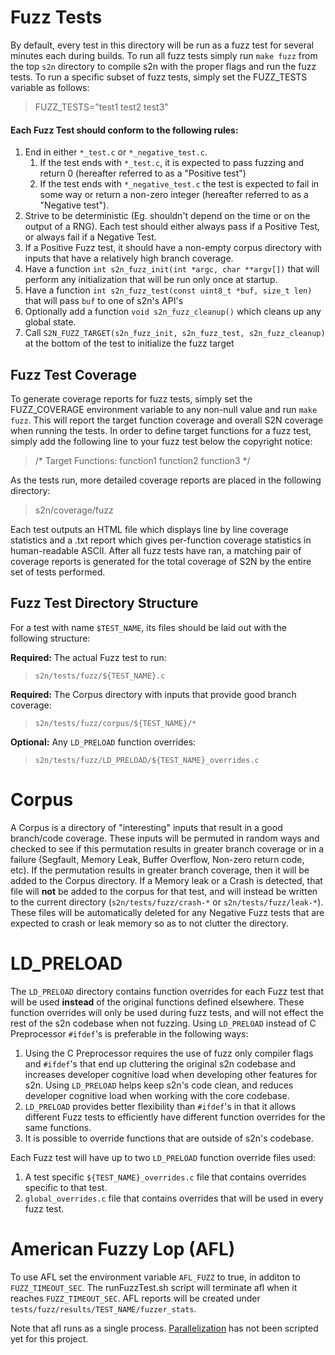 # Fuzz Tests
By default, every test in this directory will be run as a fuzz test for several minutes each during builds. To run all fuzz tests simply run `make fuzz` from the top `s2n` directory to compile s2n with the proper flags and run the fuzz tests. To run a specific subset of fuzz tests, simply set the FUZZ_TESTS variable as follows:

> FUZZ_TESTS="test1 test2 test3"

#### Each Fuzz Test should conform to the following rules:
1. End in either `*_test.c` or `*_negative_test.c`.
    1. If the test ends with `*_test.c`, it is expected to pass fuzzing and return 0 (hereafter referred to as a "Positive test")
    2. If the test ends with `*_negative_test.c` the test is expected to fail in some way or return a non-zero integer (hereafter referred to as a "Negative test").
2. Strive to be deterministic (Eg. shouldn't depend on the time or on the output of a RNG). Each test should either always pass if a Positive Test, or always fail if a Negative Test.
3. If a Positive Fuzz test, it should have a non-empty corpus directory with inputs that have a relatively high branch coverage.
4. Have a function `int s2n_fuzz_init(int *argc, char **argv[])` that will perform any initialization that will be run only once at startup.
5. Have a function `int s2n_fuzz_test(const uint8_t *buf, size_t len)` that will pass `buf` to one of s2n's API's
5. Optionally add a function `void s2n_fuzz_cleanup()` which cleans up any global state.
6. Call `S2N_FUZZ_TARGET(s2n_fuzz_init, s2n_fuzz_test, s2n_fuzz_cleanup)` at the bottom of the test to initialize the fuzz target

## Fuzz Test Coverage
To generate coverage reports for fuzz tests, simply set the FUZZ_COVERAGE environment variable to any non-null value and run `make fuzz`. This will report the target function coverage and overall S2N coverage when running the tests. In order to define target functions for a fuzz test, simply add the following line to your fuzz test below the copyright notice:

> /* Target Functions: function1 function2 function3 */

As the tests run, more detailed coverage reports are placed in the following directory:

> s2n/coverage/fuzz

Each test outputs an HTML file which displays line by line coverage statistics and a .txt report which gives per-function coverage statistics in human-readable ASCII. After all fuzz tests have ran, a matching pair of coverage reports is generated for the total coverage of S2N by the entire set of tests performed.

## Fuzz Test Directory Structure
For a test with name `$TEST_NAME`, its files should be laid out with the following structure:

**Required:** The actual Fuzz test to run:
> `s2n/tests/fuzz/${TEST_NAME}.c`

**Required:** The Corpus directory with inputs that provide good branch coverage:
> `s2n/tests/fuzz/corpus/${TEST_NAME}/*`

**Optional:** Any `LD_PRELOAD` function overrides:
> `s2n/tests/fuzz/LD_PRELOAD/${TEST_NAME}_overrides.c`

# Corpus
A Corpus is a directory of "interesting" inputs that result in a good branch/code coverage. These inputs will be permuted in random ways and checked to see if this permutation results in greater branch coverage or in a failure (Segfault, Memory Leak, Buffer Overflow, Non-zero return code, etc). If the permutation results in greater branch coverage, then it will be added to the Corpus directory. If a Memory leak or a Crash is detected, that file will **not** be added to the corpus for that test, and will instead be written to the current directory (`s2n/tests/fuzz/crash-*` or `s2n/tests/fuzz/leak-*`). These files will be automatically deleted for any Negative Fuzz tests that are expected to crash or leak memory so as to not clutter the directory.

# LD_PRELOAD
The `LD_PRELOAD` directory contains function overrides for each Fuzz test that will be used **instead** of the original functions defined elsewhere. These function overrides will only be used during fuzz tests, and will not effect the rest of the s2n codebase when not fuzzing. Using `LD_PRELOAD` instead of C Preprocessor `#ifdef`'s is preferable in the following ways:

1. Using the C Preprocessor requires the use of fuzz only compiler flags and `#ifdef`'s that end up cluttering the original s2n codebase and increases developer cognitive load when developing other features for s2n. Using `LD_PRELOAD` helps keep s2n's code clean, and reduces developer cognitive load when working with the core codebase.
2. `LD_PRELOAD` provides better flexibility than `#ifdef`'s in that it allows different Fuzz tests to efficiently have different function overrides for the same functions.
3. It is possible to override functions that are outside of s2n's codebase.

Each Fuzz test will have up to two `LD_PRELOAD` function override files used:

1. A test specific `${TEST_NAME}_overrides.c` file that contains overrides specific to that test.
2. `global_overrides.c` file that contains overrides that will be used in every fuzz test.

# American Fuzzy Lop (AFL)

To use AFL set the environment variable `AFL_FUZZ` to true, in additon to `FUZZ_TIMEOUT_SEC`.
The runFuzzTest.sh script will terminate afl when it reaches `FUZZ_TIMEOUT_SEC`.  AFL  reports will be created under `tests/fuzz/results/TEST_NAME/fuzzer_stats`.

Note that afl runs as a single process. [Parallelization](https://github.com/google/AFL/blob/master/docs/parallel_fuzzing.txt) has not been scripted yet for this project.